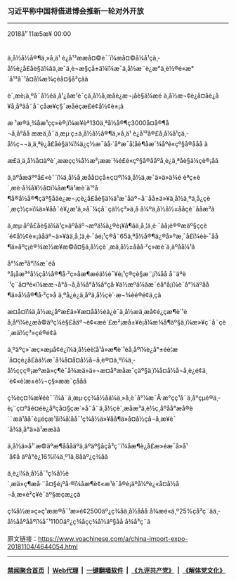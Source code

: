 ### 习近平称中国将借进博会推新一轮对外开放
------------------------

<div class="published">
 <span class="date" title="ä¸­å½æ¶é´">
  <time datetime="2018-11-05T00:00:49+08:00">
   2018å¹´11æ5æ¥ 00:00
  </time>
 </span>
</div>
<br/>
<div class="wsw">
 <p>
  ä¸­å½å½å®¶ä¸»å¸­ä¹ è¿å¹³ææå¤©è¯´ï¼æå¤©å¼å¹çä¸­å½è¿å£åè§ä¼âä¸æ¯ä¸è¬æ§çå±ä¼ï¼æ¯ä¸­å½æ¨è¿æ°ä¸è½®é«æ°´å¹³å¯¹å¤å¼æ¾çéå¤§å³ç­âã
 </p>
 <p>
  è´¸æè¡ä¸ºå¨å½éä¸å¹¿åæ¹è¯çä¸­å½å¸æåè¿æ¬¡åè§ä¼æé ä¸­å½æ¬¢è¿å¤åè¿å¥å¸åºãå¨å¨çåæ¥ç§¯æåéçæ­£é¢å½¢è±¡ã
 </p>
 <p>
  æ ¹æ®ä¸¾åæ¹çç»è®¡ï¼æ¥èª130ä¸ªå½å®¶ç3000å¤å®¶å¬å¸å°åå ææä¸å¨ä¸æµ·ç±ä¸­å½å½å®¶ä¸»å¸­ä¹ è¿å¹³å®£å¸å¼å¹çä¸­å½ç¬¬ä¸ä¸ªè¿å£åè§ä¼ï¼ä¿ç½æ¯ãå·´åºæ¯å¦åè¶åæ´¾åºé«çº§å®ååå ã
 </p>
 <p>
  æ­£ä¸ä¸­å½å¤äºè´¸ææçç¾å½æ²¡ææ´¾é£é«çº§å®ååºå¸­è¿ä¸ªåè§ä¼çè®¡åã
 </p>
 <p>
  ä¸äºåæäººå£«è¯´ï¼ä¸­å½å¸æåå¤çå±ç¤ºï¼ä¸­å½ä¸æ¯ä»ä»ä¾é èªç±è´¸æè·å¾å¥½å¤ï¼åæ¶ä¹æè´­ä¹°å¶å®å½å®¶çäº§åãè¿æ¬¡çè¿å£åè§ä¼ä¹æ¯åäº¬å¨åå±ä»¥ä¸­å½ä¸ºä¸­å¿çè´¸æç½ç»ï¼ä»¥åå¨è¥¿æ¹ä¸»å¯¼çå¨çä½ç³»ä¸å å¼ºä¸­å½å½±ååçé¨ååæ³ã
 </p>
 <p>
  ä¸æµ·åºå£åè§ä¼ä¹ç»äºåäº¬æºä¼ä¿®è¡¥å¶âä¸å¸¦ä¸è·¯âå¡è®®æäº§ççè´é¢å½¢è±¡ãåäº¬ä»¥âä¸å¸¦ä¸è·¯âé¡¹ç®å¨65ä¸ªå½å®¶ä¿®å»ºæ¸¯å£ï¼éè·¯åå¶ä»åºç¡è®¾æ½æ¥æ©å¤§ä¸­å½çè´¸æä¸å½±ååå·²ç»æè´ä¸äºåå¼¹ã
 </p>
 <p>
  å°¼æ³å°ï¼æ¯éå°å¡åæ³°å½ç­å½å®¶å·²ç»åæ¶æéä½è¯¥é¡¹ç®çè§æ¨¡ï¼åå å¨äºè´¹ç¨å¤ªé«ï¼ææ¬å°å¬å¸å¾å°å¾å°çå·¥ä½æºä¼ãæ¯éå°å¡ï¼è¯å°¼äºåå¶ä»å½å®¶å·²ç»å ä¸ºå¿è¿ä¸åºä¸­å½çè´·æ¬¾èé®é¢ä¸çã
 </p>
 <p>
  æ­¤å¤ï¼ä¸­å½æ¿åºæ­£ä»¥æ­¤åå½éä¿è¯ä¸­å½æä¸æ­å¢é¿çæ¶è´¹èå¸åºï¼è¿æå©äºç¼è§£åäº¬è¢«æè´£æ²¡æå±¥è¡å¼æ¾å¶äº§ä¸ï¼æ»¥ç¨å¨çè´¸æä½ç³»çé®é¢ã
 </p>
 <p>
  ä¸ºäºç»´æç»æµå¢é¿ï¼ä¸­å½éè¦å¹å»æ¶è´¹èå¸åºï¼è¿å°±éè¦æ´å¤çè¿å£ãä½æ¯å¾å¤å¤å½å¬å¸è®¤ä¸ºï¼ä¸­å½ççç®¡æºæä»ç¶è¯å¾æä»ä»¬æ¤åºæåæ¯çäº§ä¸ï¼å¤å½å¬å¸è¿é¢ä¸´è¢«è¦æ±è½¬ç§»ææ¯çååã
 </p>
 <p>
  ç¾èç¤¾æ¥éè¯´ï¼å¨ä¸æµ·çç¾å½åä¼ä¸»å¸­è¯å°¼æ¯Â·æ°çç¹å¨ä¸å°çµé®ä¸­è¡¨ç¤ºâé¤éè¿åºçå¤§çæ´»å¨å¨ä¸­å½çè´¸æåæ³ä¸­è½ç¸åºåå°æå®è´¨æä¹åå¯è¡¡éçæ¹åï¼å¦åå¯¹ç¾å½ä»¥åå¶ä»å¤å½çå¬å¸æ¥è¯´å¾ä¸å°ä»ä¹ææãâ
 </p>
 <p>
  ä¸­å½ä»å¹´æ©äºæ¶åååäºä¸äºäº§åçå³ç¨ï¼åæ¶è¿å£æ»éæ¯å»å¹´å¢å äºå°è¿16%ï¼ä¸º1ä¸8åäº¿ç¾åã
 </p>
 <p>
  ä¸è¿ï¼ä¸­å½å¯¹ç¾å½è´¸æä»ç¶æå·¨å¤§é¡ºå·®ï¼åæ¶è¢«æ¹è¯å®è¡äºå¼ºè¿«å¤å½å¬å¸æ«é²ç¥è¯äº§æçæ¿ç­ã
 </p>
 <p>
  ç¾å½æ»ç»ç¹ææ®å¯¹æ»é¢2500äº¿ç¾åä¸­å½ååå å¾æé«ä¸º25%çå³ç¨ãä¸­å½ååºååºï¼å¯¹1100äº¿ç¾åçç¾å½äº§åå å¾å³ç¨ã
 </p>
</div>

原文链接：https://www.voachinese.com/a/china-import-expo-20181104/4644054.html


------------------------
#### [禁闻聚合首页](https://github.com/gfw-breaker/banned-news/blob/master/README.md) &nbsp;|&nbsp; [Web代理](https://github.com/gfw-breaker/open-proxy/blob/master/README.md) &nbsp;|&nbsp;  [一键翻墙软件](https://github.com/gfw-breaker/nogfw/blob/master/README.md) &nbsp;|&nbsp; [《九评共产党》](https://github.com/gfw-breaker/9ping.md/blob/master/README.md#九评之一评共产党是什么) &nbsp;|&nbsp; [《解体党文化》](https://github.com/gfw-breaker/jtdwh.md/blob/master/README.md#绪论)